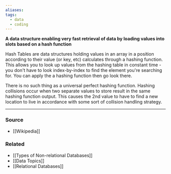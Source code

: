 ```yaml
---
aliases: 
tags:
  - data
  - coding
---
```

**A data structure enabling very fast retrieval of data by loading values into slots based on a hash function**

Hash Tables are data structures holding values in an array in a position according to their value (or key, etc) calculates through a hashing function. This allows you to look up values from the hashing table in constant time - you don't have to look index-by-index to find the element you're searching for. You can apply the a hashing function then go look there. 

There is no such thing as a universal perfect hashing function. Hashing collisions occur when two separate values to store result in the same hashing function output. This causes the 2nd value to have to find a new location to live in accordance with some sort of collision handling strategy. 

---

### Source
- [[Wikipedia]]

### Related
- [[Types of Non-relational Databases]] 
- [[Data Topics]] 
- [[Relational Databases]]
